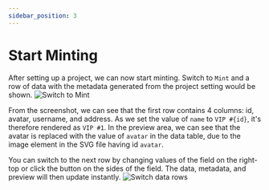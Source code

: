 ```yaml
---
sidebar_position: 3
---
```


# Start Minting

After setting up a project, we can now start minting. Switch to `Mint` and a row of data with the metadata generated from the project setting would be shown.
![Switch to Mint](/img/getting-started/switch-mint.png)

From the screenshot, we can see that the first row contains 4 columns: id, avatar, username, and address. As we set the value of `name` to `VIP #{id}`, it's therefore rendered as `VIP #1`. In the preview area, we can see that the avatar is replaced with the value of `avatar` in the data table, due to the image element in the SVG file having id `avatar`.

You can switch to the next row by changing values of the field on the right-top or click the button on the sides of the field. The data, metadata, and preview will then update instantly.
![Switch data rows](/img/getting-started/switch-mint-data-row.gif)
